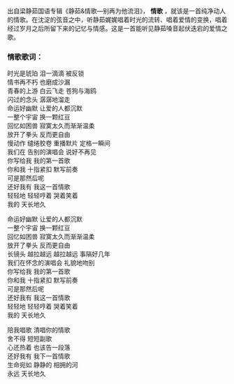 

出自梁静茹国语专辑《静茹&情歌—别再为他流泪》， **情歌**
，就该是一首纯净动人的情歌。在沈淀的弦音之中，听静茹娓娓唱着时光的流转、唱着爱情的变换，唱着经过岁月之后所留下来的记忆与情感。这是一首能听见静茹嗓音起伏迭宕的爱情之歌。

### 情歌歌词：

时光是琥珀 泪一滴滴 被反锁  
情书再不朽 也磨成沙漏  
青春的上游 白云飞走 苍狗与海鸥  
闪过的念头 潺潺地溜走  
命运好幽默 让爱的人都沉默  
一整个宇宙 换一颗红豆  
回忆如困兽 寂寞太久而渐渐温柔  
放开了拳头 反而更自由  
慢动作 缱绻胶卷 重播默片 定格一瞬间  
我们在 告别的演唱会 说好不再见  
你写给我 我的第一首歌  
你和我 十指紧扣 默写前奏  
可是那然后呢  
还好我有 我这一首情歌  
轻轻地 轻轻哼着 哭着笑着  
我的 天长地久  
  
命运好幽默 让爱的人都沉默  
一整个宇宙 换一颗红豆  
回忆如困兽 寂寞太久而渐渐温柔  
放开了拳头 反而更自由  
长镜头 越拉越远 越拉越远 事隔好几年  
我们在怀念的演唱会 礼貌地吻别  
你写给我 我的第一首歌  
你和我 十指紧扣 默写前奏  
可是那然后呢  
还好我有 我这一首情歌  
轻轻地 轻轻哼着 哭着笑着  
我的 天长地久

陪我唱歌 清唱你的情歌  
舍不得 短短副歌  
心还热着 也该告一段落  
还好我有 我下一首情歌  
生命宛如 静静的 相拥的河  
永远 天长地久

